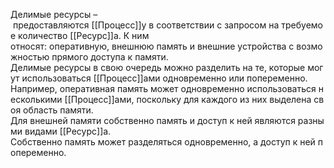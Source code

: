 Делимые ресурсы – предоставляются [[Процесс]]у в соответствии с запросом на требуемое количество [[Ресурс]]а.
К ним относят: оперативную, внешнюю память и внешние устройства с возможностью прямого доступа к памяти. 
Делимые ресурсы в свою очередь можно разделить на те, которые могут использоваться [[Процесс]]ами одновременно или попеременно. 
Например, оперативная память может одновременно использоваться несколькими [[Процесс]]ами, поскольку для каждого из них выделена своя область памяти. 
Для внешней памяти собственно память и доступ к ней являются разными видами [[Ресурс]]а. 
Собственно память может разделяться одновременно, а доступ к ней попеременно.